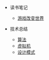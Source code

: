 

* 读书笔记

  * [游戏改变世界](./读书笔记/MarkDown/游戏改变世界.md)
* 技术总结

  * [算法](./技术总结/MarkDown/算法.md)
  * [虚拟机](./技术总结/MarkDown/虚拟机.md)
  * [设计模式](./技术总结/MarkDown/设计模式.md)
